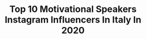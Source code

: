 ---
title: Top 10 Motivational Speakers Instagram Influencers In Italy In 2020
description: >-
  Find top motivational speakers Instagram influencers in Italy in 2020. Most popular hashtags: #motivation #love #lifestyle #life.
platform: Instagram
profiles:
  - username: "mirco_acquarelli"
    fullname: >-
      Mirco Acquarelli
    location: "Italy"
    followers: 2520
    engagement: 902
    commentsToLikes: 0.050253
    id: ck5cfzaqmnvgp0i11a9jjyo31
    verified: false
    hashtags: "#magia, #malgalangalm, #apg23, #livigno"
  - username: "natalielowe_strictly_fitsteps"
    fullname: >-
      Natalie Lowe
    location: "Italy"
    followers: 32270
    engagement: 720
    commentsToLikes: 0.018231
    id: ck5c7ovul7xgh0i112vglqc19
    verified: true
    hashtags: "#overjoyed, #breed, #fitsteps, #staypositive"
  - username: "vedant_thereal"
    fullname: >-
      Vedant Saxena
    location: "Italy"
    followers: 23686
    engagement: 312
    commentsToLikes: 0.097398
    id: ck13b6w7ktz4h0i196xz3orp2
    verified: false
    hashtags: "#foodbloggers, #selfcarematters, #lovepoem, #selfcaretips"
  - username: "klaudiano13"
    fullname: >-
      Klaudio Ndoja
    location: "Italy"
    followers: 23528
    engagement: 160
    commentsToLikes: 0.045901
    id: ck8t03ivoqpmy0j782uukkibi
    verified: false
    hashtags: "#basketball, #frasiitaliane, #fitness, #lifestyle"
  - username: "arturomariani"
    fullname: >-
      Arturo Mariani
    location: "Italy"
    followers: 20531
    engagement: 308
    commentsToLikes: 0.029133
    id: ck6u4zac56nu20j71k36qe3uj
    verified: false
    hashtags: "#goldstand, #chefaticapalleggiare, #chefaticalavitadabomber, #iorestoacasa"
  - username: "angelika_rainer"
    fullname: >-
      Angelika Rainer
    location: "Italy"
    followers: 21755
    engagement: 431
    commentsToLikes: 0.016366
    id: ck600ljx0dtkv0i14pi0uah6y
    verified: false
    hashtags: "#sundaymorning, #dolomiten, #gardatrentino, #freedom"
  - username: "deborahfashionsport"
    fullname: >-
      Deborah Spinelli • Triathlon
    location: "Italy"
    followers: 67195
    engagement: 358
    commentsToLikes: 0.045365
    id: ck6udizuqldoj0j71lehgn2cd
    verified: false
    hashtags: "#triathlongirls, #togetherwefly, #interview, #fashion"
  - username: "giallucoma"
    fullname: >-
      Gian Luca Comandini
    location: "Italy"
    followers: 9836
    engagement: 591
    commentsToLikes: 0.019626
    id: ck6ufaz95vz4i0j71au0wdolx
    verified: true
    hashtags: "#cyclades, #dreams, #picoftheday, #talentgarden"
  - username: "speakercenzou"
    fullname: >-
      Speaker Cenzou
    location: "Italy"
    followers: 10418
    engagement: 361
    commentsToLikes: 0.051027
    id: ck5c4tt2t23b20i11aeou4nby
    verified: false
    hashtags: "#thanx, #maestro, #workinprogress, #mybarrio"
  - username: "barbaraforia"
    fullname: >-
      Barbara Foria
    location: "Italy"
    followers: 53355
    engagement: 176
    commentsToLikes: 0.064745
    id: ck5pvr53gj8u20i11q6kts4os
    verified: true
    hashtags: "#stabile, #contrattofinecovid, #verde, #docet"
---